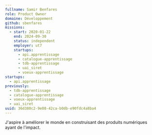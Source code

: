 ```yaml
---
fullname: Samir Benfares
role: Product Owner
domaine: Développement
github: sbenfares
missions:
  - start: 2020-01-22
    end: 2024-09-30
    status: independent
    employer: ut7
    startups:
      - api.apprentissage
      - catalogue-apprentissage
      - tdb-apprentissage
      - uai_siret
      - voeux-apprentissage
startups:
  - api.apprentissage
previously:
  - tdb-apprentissage
  - catalogue-apprentissage
  - voeux-apprentissage
  - uai_siret
uuid: 36d380c2-9e08-42ca-b0db-e90fdc4a8ba4
---
```

J'aspire à améliorer le monde en construisant des produits numériques ayant de l'impact.